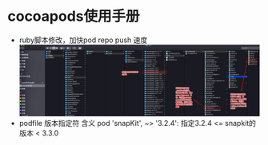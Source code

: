 # cocoapods使用手册
* ruby脚本修改，加快pod repo push 速度
  ![ruby.config](https://github.com/liliangde/Documents/blob/main/cocoapod_ruby_config.png?raw=true)
* podfile 版本指定符 含义
  pod 'snapKit', ~> '3.2.4': 指定3.2.4 <= snapkit的版本 < 3.3.0
